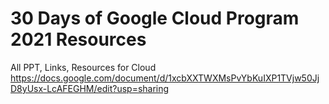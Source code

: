 # 30 Days of Google Cloud Program 2021 Resources 
All PPT, Links, Resources for Cloud <br>
https://docs.google.com/document/d/1xcbXXTWXMsPvYbKuIXP1TVjw50JjD8yUsx-LcAFEGHM/edit?usp=sharing
